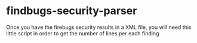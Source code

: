 # findbugs-security-parser
Once you have the firebugs security results in a XML file, you will need this little script in order to get the number of lines per each finding
